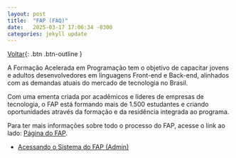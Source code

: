 ```yaml
---
layout: post
title:  "FAP (FAQ)"
date:   2025-03-17 17:06:34 -0300
categories: jekyll update
---
```

[Voltar](http://127.0.0.1:4000/){: .btn .btn-outline }

A Formação Acelerada em Programação tem o objetivo de capacitar jovens e adultos desenvolvedores em linguagens Front-end e Back-end, alinhados com as demandas atuais do mercado de tecnologia no Brasil.

Com uma ementa criada por acadêmicos e líderes de empresas de tecnologia, o FAP está formando mais de 1.500 estudantes e criando oportunidades através da formação e da residência integrada ao programa.

Para ter mais informações sobre todo o processo do FAP, acesse o link ao lado: [Página do FAP][página do FAP].

- [Acessando o Sistema do FAP (Admin)](https://www.notion.so/Fazendo-o-login-no-FAP-Admin-68537f713f0c45b7bbebdcd498d61f6c)

[Página do FAP]: https://test.fap.softexrecife.org.br/
[jekyll-gh]:   https://github.com/jekyll/jekyll
[jekyll-talk]: https://talk.jekyllrb.com/
